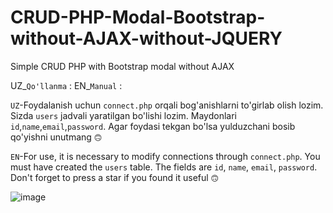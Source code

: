 # CRUD-PHP-Modal-Bootstrap-without-AJAX-without-JQUERY
Simple CRUD PHP with Bootstrap modal without AJAX 

UZ_`Qo'llanma` :
EN_`Manual` :

`UZ`-Foydalanish uchun `connect.php` orqali bog'anishlarni to'girlab olish lozim.
Sizda `users` jadvali yaratilgan bo'lishi lozim.
Maydonlari `id`,`name`,`email`,`password`.
Agar foydasi tekgan bo'lsa yulduzchani bosib qo'yishni unutmang `🙃`


`EN`-For use, it is necessary to modify connections through `connect.php`. 
You must have created the `users` table.
The fields are `id`, `name`, `email`, `password`. 
Don't forget to press a star if you found it useful `🙃`

![image](https://user-images.githubusercontent.com/87439308/186677477-db09f598-c70d-47ed-bbb1-def7483de689.png)

